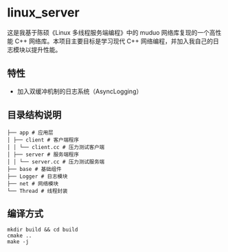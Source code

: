 # linux_server
这是我基于陈硕《Linux 多线程服务端编程》中的 muduo 网络库复现的一个高性能 C++ 网络库。本项目主要目标是学习现代 C++ 网络编程，并加入我自己的日志模块以提升性能。

## 特性
- 加入双缓冲机制的日志系统（AsyncLogging）

## 目录结构说明
```
├── app # 应用层
│ ├── client # 客户端程序
│ │ └── client.cc # 压力测试客户端
│ ├── server # 服务端程序
│ │ └── server.cc # 压力测试服务端
├── base # 基础组件
├── Logger # 日志模块
├── net # 网络模块
└── Thread # 线程封装
```
## 编译方式
```
mkdir build && cd build
cmake ..
make -j
```
